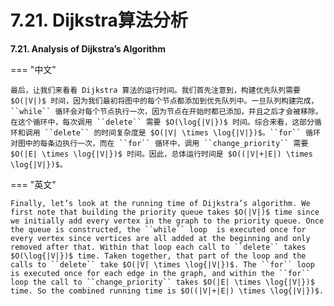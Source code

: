 #  7.21. Dijkstra算法分析

**7.21. Analysis of Dijkstra’s Algorithm**

=== "中文"

    最后，让我们来看看 Dijkstra 算法的运行时间。我们首先注意到，构建优先队列需要 $O(|V|)$ 时间，因为我们最初将图中的每个节点都添加到优先队列中。一旦队列构建完成，``while`` 循环会对每个节点执行一次，因为节点在开始时都已添加，并且之后才会被移除。在这个循环中，每次调用 ``delete`` 需要 $O(\log{|V|})$ 时间。综合来看，这部分循环和调用 ``delete`` 的时间复杂度是 $O(|V| \times \log{|V|})$。``for`` 循环对图中的每条边执行一次，而在 ``for`` 循环中，调用 ``change_priority`` 需要 $O(|E| \times \log{|V|})$ 时间。因此，总体运行时间是 $O((|V|+|E|) \times \log{|V|})$。

=== "英文"

    Finally, let’s look at the running time of Dijkstra’s algorithm. We first note that building the priority queue takes $O(|V|)$ time since we initially add every vertex in the graph to the priority queue. Once the queue is constructed, the ``while`` loop  is executed once for every vertex since vertices are all added at the beginning and only removed after that. Within that loop each call to ``delete`` takes $O(\log{|V|})$ time. Taken together, that part of the loop and the calls to ``delete`` take $O(|V| \times \log{|V|})$. The ``for`` loop is executed once for each edge in the graph, and within the ``for`` loop the call to ``change_priority`` takes $O(|E| \times \log{|V|})$ time. So the combined running time is $O((|V|+|E|) \times \log{|V|})$.